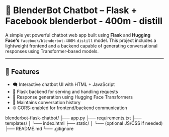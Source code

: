 # 🧠 BlenderBot Chatbot – Flask + Facebook blenderbot - 400m - distill

A simple yet powerful chatbot web app built using **Flask** and **Hugging Face's** `facebook/blenderbot-400M-distill` model. This project includes a lightweight frontend and a backend capable of generating conversational responses using Transformer-based models.

---

## 🚀 Features

- 🗨️ Interactive chatbot UI with HTML + JavaScript
- 🔌 Flask backend for serving and handling requests
- 🤖 Response generation using Hugging Face Transformers
- 🔄 Maintains conversation history
- 🌐 CORS-enabled for frontend/backend communication

blenderbot-flask-chatbot/
├── app.py
├── requirements.txt
├── templates/
│ └── index.html
├── static/
│ └── (optional JS/CSS if needed)
├── README.md
└── .gitignore

